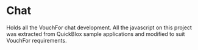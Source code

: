 # Chat
Holds all the VouchFor chat development.
All the javascript on this project was extracted from QuickBlox sample applications and modified to suit VouchFor requirements.
